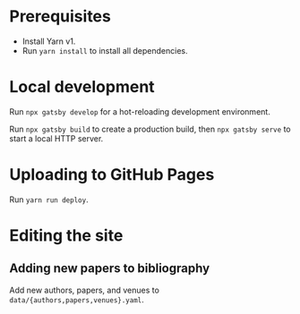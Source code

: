 # Prerequisites

- Install Yarn v1.
- Run `yarn install` to install all dependencies.

# Local development

Run `npx gatsby develop` for a hot-reloading development environment.

Run `npx gatsby build` to create a production build, then `npx gatsby serve` to start a local HTTP server.

# Uploading to GitHub Pages

Run `yarn run deploy`.

# Editing the site

## Adding new papers to bibliography

Add new authors, papers, and venues to `data/{authors,papers,venues}.yaml`.
